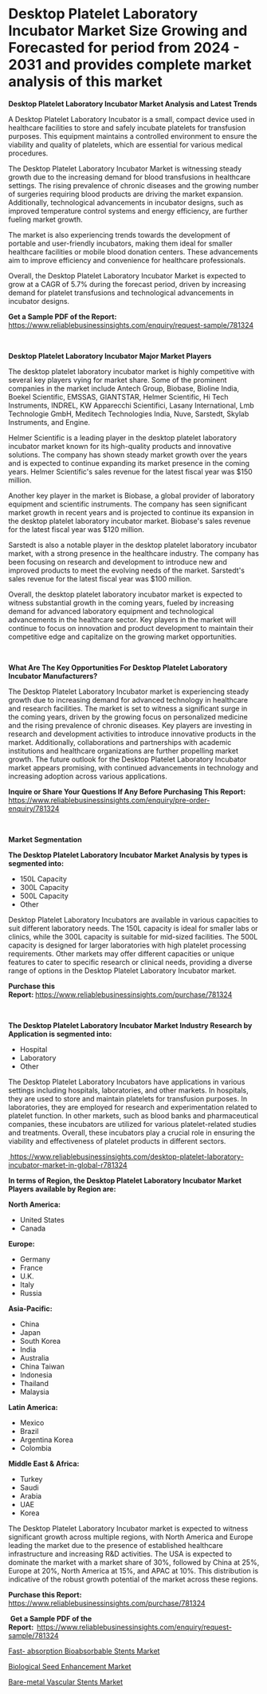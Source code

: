 <p><h1>Desktop Platelet Laboratory Incubator Market Size Growing and Forecasted for period from 2024 - 2031 and provides complete market analysis of this market</h1></p><p><strong>Desktop Platelet Laboratory Incubator Market Analysis and Latest Trends</strong></p>
<p><p>A Desktop Platelet Laboratory Incubator is a small, compact device used in healthcare facilities to store and safely incubate platelets for transfusion purposes. This equipment maintains a controlled environment to ensure the viability and quality of platelets, which are essential for various medical procedures.</p><p>The Desktop Platelet Laboratory Incubator Market is witnessing steady growth due to the increasing demand for blood transfusions in healthcare settings. The rising prevalence of chronic diseases and the growing number of surgeries requiring blood products are driving the market expansion. Additionally, technological advancements in incubator designs, such as improved temperature control systems and energy efficiency, are further fueling market growth.</p><p>The market is also experiencing trends towards the development of portable and user-friendly incubators, making them ideal for smaller healthcare facilities or mobile blood donation centers. These advancements aim to improve efficiency and convenience for healthcare professionals.</p><p>Overall, the Desktop Platelet Laboratory Incubator Market is expected to grow at a CAGR of 5.7% during the forecast period, driven by increasing demand for platelet transfusions and technological advancements in incubator designs.</p></p>
<p><strong>Get a Sample PDF of the Report:&nbsp;</strong> <a href="https://www.reliablebusinessinsights.com/enquiry/request-sample/781324">https://www.reliablebusinessinsights.com/enquiry/request-sample/781324</a></p>
<p>&nbsp;</p>
<p><strong>Desktop Platelet Laboratory Incubator Major Market Players</strong></p>
<p><p>The desktop platelet laboratory incubator market is highly competitive with several key players vying for market share. Some of the prominent companies in the market include Antech Group, Biobase, Bioline India, Boekel Scientific, EMSSAS, GIANTSTAR, Helmer Scientific, Hi Tech Instruments, INDREL, KW Apparecchi Scientifici, Lasany International, Lmb Technologie GmbH, Meditech Technologies India, Nuve, Sarstedt, Skylab Instruments, and Engine.</p><p>Helmer Scientific is a leading player in the desktop platelet laboratory incubator market known for its high-quality products and innovative solutions. The company has shown steady market growth over the years and is expected to continue expanding its market presence in the coming years. Helmer Scientific's sales revenue for the latest fiscal year was $150 million.</p><p>Another key player in the market is Biobase, a global provider of laboratory equipment and scientific instruments. The company has seen significant market growth in recent years and is projected to continue its expansion in the desktop platelet laboratory incubator market. Biobase's sales revenue for the latest fiscal year was $120 million.</p><p>Sarstedt is also a notable player in the desktop platelet laboratory incubator market, with a strong presence in the healthcare industry. The company has been focusing on research and development to introduce new and improved products to meet the evolving needs of the market. Sarstedt's sales revenue for the latest fiscal year was $100 million.</p><p>Overall, the desktop platelet laboratory incubator market is expected to witness substantial growth in the coming years, fueled by increasing demand for advanced laboratory equipment and technological advancements in the healthcare sector. Key players in the market will continue to focus on innovation and product development to maintain their competitive edge and capitalize on the growing market opportunities.</p></p>
<p>&nbsp;</p>
<p><strong>What Are The Key Opportunities For Desktop Platelet Laboratory Incubator Manufacturers?</strong></p>
<p><p>The Desktop Platelet Laboratory Incubator market is experiencing steady growth due to increasing demand for advanced technology in healthcare and research facilities. The market is set to witness a significant surge in the coming years, driven by the growing focus on personalized medicine and the rising prevalence of chronic diseases. Key players are investing in research and development activities to introduce innovative products in the market. Additionally, collaborations and partnerships with academic institutions and healthcare organizations are further propelling market growth. The future outlook for the Desktop Platelet Laboratory Incubator market appears promising, with continued advancements in technology and increasing adoption across various applications.</p></p>
<p><strong>Inquire or Share Your Questions If Any Before Purchasing This Report:</strong> <a href="https://www.reliablebusinessinsights.com/enquiry/pre-order-enquiry/781324">https://www.reliablebusinessinsights.com/enquiry/pre-order-enquiry/781324</a></p>
<p>&nbsp;</p>
<p><strong>Market Segmentation</strong></p>
<p><strong>The Desktop Platelet Laboratory Incubator Market Analysis by types is segmented into:</strong></p>
<p><ul><li>150L Capacity</li><li>300L Capacity</li><li>500L Capacity</li><li>Other</li></ul></p>
<p><p>Desktop Platelet Laboratory Incubators are available in various capacities to suit different laboratory needs. The 150L capacity is ideal for smaller labs or clinics, while the 300L capacity is suitable for mid-sized facilities. The 500L capacity is designed for larger laboratories with high platelet processing requirements. Other markets may offer different capacities or unique features to cater to specific research or clinical needs, providing a diverse range of options in the Desktop Platelet Laboratory Incubator market.</p></p>
<p><strong>Purchase this Report:&nbsp;</strong><a href="https://www.reliablebusinessinsights.com/purchase/781324">https://www.reliablebusinessinsights.com/purchase/781324</a></p>
<p>&nbsp;</p>
<p><strong>The Desktop Platelet Laboratory Incubator Market Industry Research by Application is segmented into:</strong></p>
<p><ul><li>Hospital</li><li>Laboratory</li><li>Other</li></ul></p>
<p><p>The Desktop Platelet Laboratory Incubators have applications in various settings including hospitals, laboratories, and other markets. In hospitals, they are used to store and maintain platelets for transfusion purposes. In laboratories, they are employed for research and experimentation related to platelet function. In other markets, such as blood banks and pharmaceutical companies, these incubators are utilized for various platelet-related studies and treatments. Overall, these incubators play a crucial role in ensuring the viability and effectiveness of platelet products in different sectors.</p></p>
<p><a href="https://www.reliablebusinessinsights.com/desktop-platelet-laboratory-incubator-market-in-global-r781324">&nbsp;https://www.reliablebusinessinsights.com/desktop-platelet-laboratory-incubator-market-in-global-r781324</a></p>
<p><strong>In terms of Region, the Desktop Platelet Laboratory Incubator Market Players available by Region are:</strong></p>
<p>
    <p> <strong> North America: </strong>
        <ul>
            <li>United States</li>
            <li>Canada</li>
        </ul>
        </p> 
    <p> <strong> Europe: </strong>
        <ul>
            <li>Germany</li>
            <li>France</li>
            <li>U.K.</li>
            <li>Italy</li>
            <li>Russia</li>
        </ul>
        </p> 
    <p> <strong> Asia-Pacific: </strong>
        <ul>
            <li>China</li>
            <li>Japan</li>
            <li>South Korea</li>
            <li>India</li>
            <li>Australia</li>
            <li>China Taiwan</li>
            <li>Indonesia</li>
            <li>Thailand</li>
            <li>Malaysia</li>
        </ul>
        </p> 
    <p> <strong> Latin America: </strong>
        <ul>
            <li>Mexico</li>
            <li>Brazil</li>
            <li>Argentina Korea</li>
            <li>Colombia</li>
        </ul>
        </p> 
    <p> <strong> Middle East & Africa: </strong>
        <ul>
            <li>Turkey</li>
            <li>Saudi</li>
            <li>Arabia</li>
            <li>UAE</li>
            <li>Korea</li>
        </ul>
    </p>
    </p>
<p><p>The Desktop Platelet Laboratory Incubator market is expected to witness significant growth across multiple regions, with North America and Europe leading the market due to the presence of established healthcare infrastructure and increasing R&D activities. The USA is expected to dominate the market with a market share of 30%, followed by China at 25%, Europe at 20%, North America at 15%, and APAC at 10%. This distribution is indicative of the robust growth potential of the market across these regions.</p></p>
<p><strong>Purchase this Report: </strong><a href="https://www.reliablebusinessinsights.com/purchase/781324">https://www.reliablebusinessinsights.com/purchase/781324</a></p>
<p>&nbsp;<strong>Get a Sample PDF of the Report:&nbsp;&nbsp;</strong><a href="https://www.reliablebusinessinsights.com/enquiry/request-sample/781324">https://www.reliablebusinessinsights.com/enquiry/request-sample/781324</a></p>
<p><strong></strong></p>
<p><p><a href="https://github.com/wrwgzwbr35/Market-Research-Report-List-1/blob/main/fast-absorption-bioabsorbable-stents-market.md">Fast- absorption Bioabsorbable Stents Market</a></p><p><a href="https://github.com/sifatuddin25/Market-Research-Report-List-1/blob/main/biological-seed-enhancement-market.md">Biological Seed Enhancement Market</a></p><p><a href="https://github.com/mdhefjumiah/Market-Research-Report-List-1/blob/main/bare-metal-vascular-stents-market.md">Bare-metal Vascular Stents Market</a></p></p>
